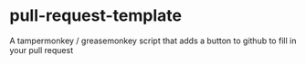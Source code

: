 # pull-request-template
A tampermonkey / greasemonkey script that adds a button to github to fill in your pull request
